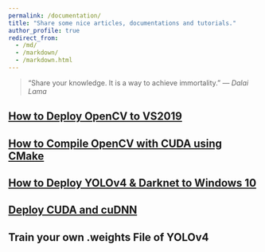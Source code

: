 ```yaml
---
permalink: /documentation/
title: "Share some nice articles, documentations and tutorials."
author_profile: true
redirect_from: 
  - /md/
  - /markdown/
  - /markdown.html
---
```


> “Share your knowledge. It is a way to achieve immortality.”
> *— Dalai Lama*

## [How to Deploy OpenCV to VS2019](https://marc0cheung.github.io/doc/2022/06/deploy-opencv-vs2019/)



## [How to Compile OpenCV with CUDA using CMake]()



## [How to Deploy YOLOv4 & Darknet to Windows 10]()



## [Deploy CUDA and cuDNN]()



## Train your own .weights File of YOLOv4
